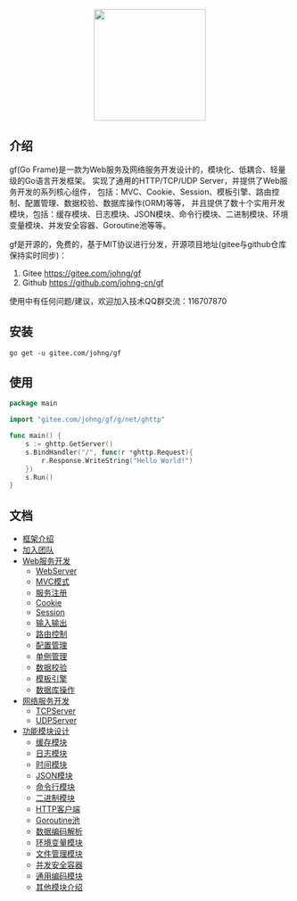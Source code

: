 <div align=center>
<img src="http://cover.kancloud.cn/johng/gf" width="200"/>
</div>

## 介绍
gf(Go Frame)是一款为Web服务及网络服务开发设计的，模块化、低耦合、轻量级的Go语言开发框架。
实现了通用的HTTP/TCP/UDP Server，并提供了Web服务开发的系列核心组件，
包括：MVC、Cookie、Session、模板引擎、路由控制、配置管理、数据校验、数据库操作(ORM)等等，
并且提供了数十个实用开发模块，包括：缓存模块、日志模块、JSON模块、命令行模块、二进制模块、环境变量模块、并发安全容器、Goroutine池等等。

gf是开源的，免费的，基于MIT协议进行分发，开源项目地址(gitee与github仓库保持实时同步)：
1. Gitee
	https://gitee.com/johng/gf
2. Github
	https://github.com/johng-cn/gf
	
使用中有任何问题/建议，欢迎加入技术QQ群交流：116707870

## 安装
```
go get -u gitee.com/johng/gf
```

## 使用
```go
package main

import "gitee.com/johng/gf/g/net/ghttp"

func main() {
    s := ghttp.GetServer()
    s.BindHandler("/", func(r *ghttp.Request){
        r.Response.WriteString("Hello World!")
    })
    s.Run()
}
```
## 文档
* [框架介绍](https://www.kancloud.cn/johng/gf/494364)
* [加入团队](https://www.kancloud.cn/johng/gf/512841)
* [Web服务开发](https://www.kancloud.cn/johng/gf/494647)
    * [WebServer](https://www.kancloud.cn/johng/gf/494366)
    * [MVC模式](https://www.kancloud.cn/johng/gf/494367)
    * [服务注册](https://www.kancloud.cn/johng/gf/494368)
    * [Cookie](https://www.kancloud.cn/johng/gf/494372)
    * [Session](https://www.kancloud.cn/johng/gf/494373)
    * [输入输出](https://www.kancloud.cn/johng/gf/494374)
    * [路由控制](https://www.kancloud.cn/johng/gf/49437)
    * [配置管理](https://www.kancloud.cn/johng/gf/494376)
    * [单例管理](https://www.kancloud.cn/johng/gf/494377)
    * [数据校验](https://www.kancloud.cn/johng/gf/494378)
    * [模板引擎](https://www.kancloud.cn/johng/gf/494379)
    * [数据库操作](https://www.kancloud.cn/johng/gf/494380)
* [网络服务开发](https://www.kancloud.cn/johng/gf/494648)
    * [TCPServer](https://www.kancloud.cn/johng/gf/494382)
    * [UDPServer](https://www.kancloud.cn/johng/gf/494383)
* [功能模块设计](https://www.kancloud.cn/johng/gf/494384)
    * [缓存模块](https://www.kancloud.cn/johng/gf/494385)
    * [日志模块](https://www.kancloud.cn/johng/gf/494386)
    * [时间模块](https://www.kancloud.cn/johng/gf/494387)
    * [JSON模块](https://www.kancloud.cn/johng/gf/494388)
    * [命令行模块](https://www.kancloud.cn/johng/gf/494389)
    * [二进制模块](https://www.kancloud.cn/johng/gf/500342)
    * [HTTP客户端](https://www.kancloud.cn/johng/gf/499674)
    * [Goroutine池](https://www.kancloud.cn/johng/gf/504458)
    * [数据编码解析](https://www.kancloud.cn/johng/gf/511393)
    * [环境变量模块](https://www.kancloud.cn/johng/gf/494390)
    * [文件管理模块](https://www.kancloud.cn/johng/gf/494391)
    * [并发安全容器](https://www.kancloud.cn/johng/gf/494392)
    * [通用编码模块](https://www.kancloud.cn/johng/gf/494393)
    * [其他模块介绍](https://www.kancloud.cn/johng/gf/494394)
